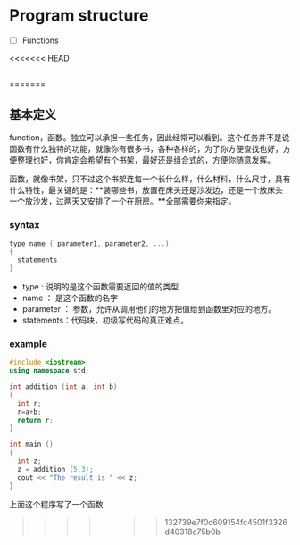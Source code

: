 # Program structure

- [ ] Functions

<<<<<<< HEAD
## 
=======
## 基本定义

function，函数。独立可以承担一些任务，因此经常可以看到。这个任务并不是说函数有什么独特的功能，就像你有很多书，各种各样的，为了你方便查找也好，方便整理也好，你肯定会希望有个书架，最好还是组合式的，方便你随意发挥。

函数，就像书架，只不过这个书架连每一个长什么样，什么材料，什么尺寸，具有什么特性，最关键的是：**装哪些书，放置在床头还是沙发边，还是一个放床头一个放沙发，过两天又安排了一个在厨房。**全部需要你来指定。

### syntax

```c++
type name ( parameter1, parameter2, ...) 
{ 
  statements 
}
```

- type : 说明的是这个函数需要返回的值的类型
- name ： 是这个函数的名字
- parameter ： 参数，允许从调用他们的地方把值给到函数里对应的地方。
- statements：代码块，初级写代码的真正难点。

### example

```c++
#include <iostream>
using namespace std;

int addition (int a, int b)
{
  int r;
  r=a+b;
  return r;
}

int main ()
{
  int z;
  z = addition (5,3);
  cout << "The result is " << z;
}
```

上面这个程序写了一个函数
>>>>>>> 132739e7f0c609154fc4501f3326d40318c75b0b
